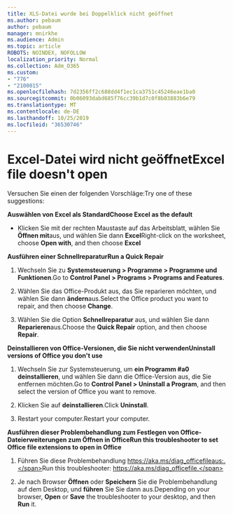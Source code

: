```yaml
---
title: XLS-Datei wurde bei Doppelklick nicht geöffnet
ms.author: pebaum
author: pebaum
manager: mnirkhe
ms.audience: Admin
ms.topic: article
ROBOTS: NOINDEX, NOFOLLOW
localization_priority: Normal
ms.collection: Adm_O365
ms.custom:
- "776"
- "2100015"
ms.openlocfilehash: 7d2356ff2c688dd4f1ec1ca3751c45246eae1ba0
ms.sourcegitcommit: 0b06093dabd685f76cc39b1d7c0f8b03883b6e79
ms.translationtype: MT
ms.contentlocale: de-DE
ms.lasthandoff: 10/25/2019
ms.locfileid: "36530746"
---
```

# <a name="excel-file-doesnt-open"></a><span data-ttu-id="3a117-102">Excel-Datei wird nicht geöffnet</span><span class="sxs-lookup"><span data-stu-id="3a117-102">Excel file doesn't open</span></span>

<span data-ttu-id="3a117-103">Versuchen Sie einen der folgenden Vorschläge:</span><span class="sxs-lookup"><span data-stu-id="3a117-103">Try one of these suggestions:</span></span>

<span data-ttu-id="3a117-104">**Auswählen von Excel als Standard**</span><span class="sxs-lookup"><span data-stu-id="3a117-104">**Choose Excel as the default**</span></span>

* <span data-ttu-id="3a117-105">Klicken Sie mit der rechten Maustaste auf das Arbeitsblatt, wählen Sie **Öffnen mit**aus, und wählen Sie dann **Excel**</span><span class="sxs-lookup"><span data-stu-id="3a117-105">Right-click on the worksheet, choose **Open with**, and then choose **Excel**</span></span>

<span data-ttu-id="3a117-106">**Ausführen einer Schnellreparatur**</span><span class="sxs-lookup"><span data-stu-id="3a117-106">**Run a Quick Repair**</span></span>

1. <span data-ttu-id="3a117-107">Wechseln Sie zu **Systemsteuerung > Programme > Programme und Funktionen**.</span><span class="sxs-lookup"><span data-stu-id="3a117-107">Go to **Control Panel > Programs > Programs and Features**.</span></span>

2. <span data-ttu-id="3a117-108">Wählen Sie das Office-Produkt aus, das Sie reparieren möchten, und wählen Sie dann **ändern**aus.</span><span class="sxs-lookup"><span data-stu-id="3a117-108">Select the Office product you want to repair, and then choose **Change**.</span></span>

3. <span data-ttu-id="3a117-109">Wählen Sie die Option **Schnellreparatur** aus, und wählen Sie dann **Reparieren**aus.</span><span class="sxs-lookup"><span data-stu-id="3a117-109">Choose the **Quick Repair** option, and then choose **Repair**.</span></span>

<span data-ttu-id="3a117-110">**Deinstallieren von Office-Versionen, die Sie nicht verwenden**</span><span class="sxs-lookup"><span data-stu-id="3a117-110">**Uninstall versions of Office you don't use**</span></span>

1. <span data-ttu-id="3a117-111">Wechseln Sie zur Systemsteuerung, um **ein Programm #a0 deinstallieren**, und wählen Sie dann die Office-Version aus, die Sie entfernen möchten.</span><span class="sxs-lookup"><span data-stu-id="3a117-111">Go to **Control Panel > Uninstall a Program**, and then select the version of Office you want to remove.</span></span>

2. <span data-ttu-id="3a117-112">Klicken Sie auf **deinstallieren**.</span><span class="sxs-lookup"><span data-stu-id="3a117-112">Click **Uninstall**.</span></span>

3. <span data-ttu-id="3a117-113">Restart your computer.</span><span class="sxs-lookup"><span data-stu-id="3a117-113">Restart your computer.</span></span>

<span data-ttu-id="3a117-114">**Ausführen dieser Problembehandlung zum Festlegen von Office-Dateierweiterungen zum Öffnen in Office**</span><span class="sxs-lookup"><span data-stu-id="3a117-114">**Run this troubleshooter to set Office file extensions to open in Office**</span></span>

1. <span data-ttu-id="3a117-115">Führen Sie diese Problembehandlung https://aka.ms/diag_officefileaus:.</span><span class="sxs-lookup"><span data-stu-id="3a117-115">Run this troubleshooter: https://aka.ms/diag_officefile.</span></span>

2. <span data-ttu-id="3a117-116">Je nach Browser **Öffnen** oder **Speichern** Sie die Problembehandlung auf dem Desktop, und **führen** Sie Sie dann aus.</span><span class="sxs-lookup"><span data-stu-id="3a117-116">Depending on your browser, **Open** or **Save** the troubleshooter to your desktop, and then **Run** it.</span></span>
